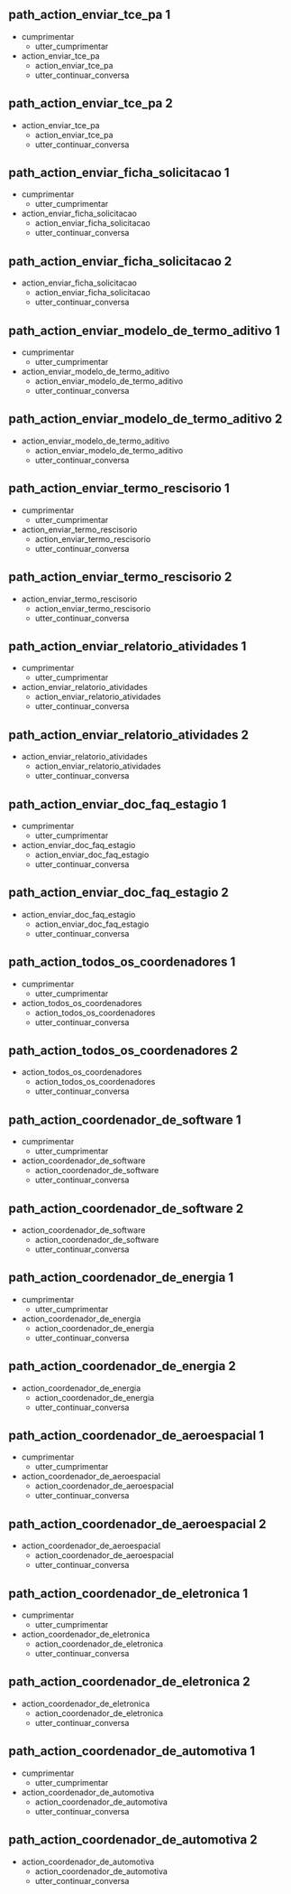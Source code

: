 ## path_action_enviar_tce_pa 1
* cumprimentar
  - utter_cumprimentar
* action_enviar_tce_pa
  - action_enviar_tce_pa
  - utter_continuar_conversa

## path_action_enviar_tce_pa 2
* action_enviar_tce_pa
  - action_enviar_tce_pa
  - utter_continuar_conversa

## path_action_enviar_ficha_solicitacao 1
* cumprimentar
  - utter_cumprimentar
* action_enviar_ficha_solicitacao
  - action_enviar_ficha_solicitacao
  - utter_continuar_conversa

## path_action_enviar_ficha_solicitacao 2
* action_enviar_ficha_solicitacao
  - action_enviar_ficha_solicitacao
  - utter_continuar_conversa

## path_action_enviar_modelo_de_termo_aditivo 1
* cumprimentar
  - utter_cumprimentar
* action_enviar_modelo_de_termo_aditivo
  - action_enviar_modelo_de_termo_aditivo
  - utter_continuar_conversa

## path_action_enviar_modelo_de_termo_aditivo 2
* action_enviar_modelo_de_termo_aditivo
  - action_enviar_modelo_de_termo_aditivo
  - utter_continuar_conversa

## path_action_enviar_termo_rescisorio 1
* cumprimentar
  - utter_cumprimentar
* action_enviar_termo_rescisorio
  - action_enviar_termo_rescisorio
  - utter_continuar_conversa

## path_action_enviar_termo_rescisorio 2
* action_enviar_termo_rescisorio
  - action_enviar_termo_rescisorio
  - utter_continuar_conversa

## path_action_enviar_relatorio_atividades 1
* cumprimentar
  - utter_cumprimentar
* action_enviar_relatorio_atividades
  - action_enviar_relatorio_atividades
  - utter_continuar_conversa

## path_action_enviar_relatorio_atividades 2
* action_enviar_relatorio_atividades
  - action_enviar_relatorio_atividades
  - utter_continuar_conversa

## path_action_enviar_doc_faq_estagio 1
* cumprimentar
  - utter_cumprimentar
* action_enviar_doc_faq_estagio
  - action_enviar_doc_faq_estagio
  - utter_continuar_conversa

## path_action_enviar_doc_faq_estagio 2
* action_enviar_doc_faq_estagio
  - action_enviar_doc_faq_estagio
  - utter_continuar_conversa

## path_action_todos_os_coordenadores 1
* cumprimentar
  - utter_cumprimentar
* action_todos_os_coordenadores
  - action_todos_os_coordenadores
  - utter_continuar_conversa

## path_action_todos_os_coordenadores 2
* action_todos_os_coordenadores
  - action_todos_os_coordenadores
  - utter_continuar_conversa

## path_action_coordenador_de_software 1
* cumprimentar
  - utter_cumprimentar
* action_coordenador_de_software
  - action_coordenador_de_software
  - utter_continuar_conversa

## path_action_coordenador_de_software 2
* action_coordenador_de_software
  - action_coordenador_de_software
  - utter_continuar_conversa

## path_action_coordenador_de_energia 1
* cumprimentar
  - utter_cumprimentar
* action_coordenador_de_energia
  - action_coordenador_de_energia
  - utter_continuar_conversa

## path_action_coordenador_de_energia 2
* action_coordenador_de_energia
  - action_coordenador_de_energia
  - utter_continuar_conversa

## path_action_coordenador_de_aeroespacial 1
* cumprimentar
  - utter_cumprimentar
* action_coordenador_de_aeroespacial
  - action_coordenador_de_aeroespacial
  - utter_continuar_conversa

## path_action_coordenador_de_aeroespacial 2
* action_coordenador_de_aeroespacial
  - action_coordenador_de_aeroespacial
  - utter_continuar_conversa


## path_action_coordenador_de_eletronica 1
* cumprimentar
  - utter_cumprimentar
* action_coordenador_de_eletronica
  - action_coordenador_de_eletronica
  - utter_continuar_conversa

## path_action_coordenador_de_eletronica 2
* action_coordenador_de_eletronica
  - action_coordenador_de_eletronica
  - utter_continuar_conversa

## path_action_coordenador_de_automotiva 1
* cumprimentar
  - utter_cumprimentar
* action_coordenador_de_automotiva
  - action_coordenador_de_automotiva
  - utter_continuar_conversa

## path_action_coordenador_de_automotiva 2
* action_coordenador_de_automotiva
  - action_coordenador_de_automotiva
  - utter_continuar_conversa